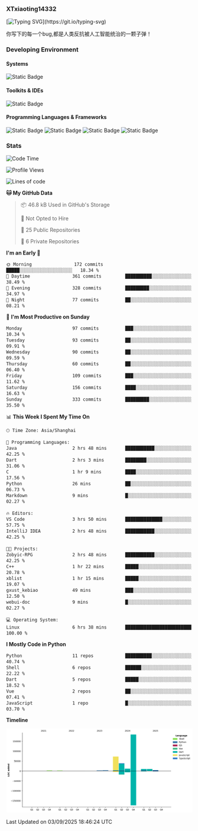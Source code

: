 ### XTxiaoting14332

[![Typing SVG](https://readme-typing-svg.herokuapp.com?font=JetBrians+Mono&pause=1000&random=false&width=435&lines=Hello+World!)](https://git.io/typing-svg)

你写下的每一个bug,都是人类反抗被人工智能统治的一颗子弹！

### Developing Environment

#### Systems

![Static Badge](https://img.shields.io/badge/Ubuntu-%20?style=flat-square&logo=ubuntu&logoColor=white&color=E34F26)

#### Toolkits & IDEs

![Static Badge](https://img.shields.io/badge/Visual%20Studio%20Code-%20?style=flat-square&logo=visualstudiocode&logoColor=white&color=blue)

#### Programming Languages & Frameworks

![Static Badge](https://img.shields.io/badge/Dart-%20?style=flat-square&logo=dart&logoColor=white&color=0175C2)
![Static Badge](https://img.shields.io/badge/Flutter-%20?style=flat-square&logo=flutter&logoColor=white&color=02569B)
![Static Badge](https://img.shields.io/badge/Python-%20?style=flat-square&logo=python&logoColor=white&color=E7A781)
![Static Badge](https://img.shields.io/badge/Bash%20Shell-%20?style=flat-square&logo=shell&logoColor=white&color=49D868)

### Stats

<!--START_SECTION:waka-->
![Code Time](http://img.shields.io/badge/Code%20Time-424%20hrs%2022%20mins-blue)

![Profile Views](http://img.shields.io/badge/Profile%20Views-0-blue)

![Lines of code](https://img.shields.io/badge/From%20Hello%20World%20I%27ve%20Written-339.4%20thousand%20lines%20of%20code-blue)

**🐱 My GitHub Data** 

> 📦 46.8 kB Used in GitHub's Storage 
 > 
> 🚫 Not Opted to Hire
 > 
> 📜 25 Public Repositories 
 > 
> 🔑 6 Private Repositories 
 > 
**I'm an Early 🐤** 

```text
🌞 Morning                172 commits         █████░░░░░░░░░░░░░░░░░░░░   18.34 % 
🌆 Daytime                361 commits         ██████████░░░░░░░░░░░░░░░   38.49 % 
🌃 Evening                328 commits         █████████░░░░░░░░░░░░░░░░   34.97 % 
🌙 Night                  77 commits          ██░░░░░░░░░░░░░░░░░░░░░░░   08.21 % 
```
📅 **I'm Most Productive on Sunday** 

```text
Monday                   97 commits          ███░░░░░░░░░░░░░░░░░░░░░░   10.34 % 
Tuesday                  93 commits          ██░░░░░░░░░░░░░░░░░░░░░░░   09.91 % 
Wednesday                90 commits          ██░░░░░░░░░░░░░░░░░░░░░░░   09.59 % 
Thursday                 60 commits          ██░░░░░░░░░░░░░░░░░░░░░░░   06.40 % 
Friday                   109 commits         ███░░░░░░░░░░░░░░░░░░░░░░   11.62 % 
Saturday                 156 commits         ████░░░░░░░░░░░░░░░░░░░░░   16.63 % 
Sunday                   333 commits         █████████░░░░░░░░░░░░░░░░   35.50 % 
```


📊 **This Week I Spent My Time On** 

```text
🕑︎ Time Zone: Asia/Shanghai

💬 Programming Languages: 
Java                     2 hrs 48 mins       ███████████░░░░░░░░░░░░░░   42.25 % 
Dart                     2 hrs 3 mins        ████████░░░░░░░░░░░░░░░░░   31.06 % 
C                        1 hr 9 mins         ████░░░░░░░░░░░░░░░░░░░░░   17.56 % 
Python                   26 mins             ██░░░░░░░░░░░░░░░░░░░░░░░   06.73 % 
Markdown                 9 mins              █░░░░░░░░░░░░░░░░░░░░░░░░   02.27 % 

🔥 Editors: 
VS Code                  3 hrs 50 mins       ██████████████░░░░░░░░░░░   57.75 % 
IntelliJ IDEA            2 hrs 48 mins       ███████████░░░░░░░░░░░░░░   42.25 % 

🐱‍💻 Projects: 
Zobyic-RPG               2 hrs 48 mins       ███████████░░░░░░░░░░░░░░   42.25 % 
C++                      1 hr 22 mins        █████░░░░░░░░░░░░░░░░░░░░   20.78 % 
xblist                   1 hr 15 mins        █████░░░░░░░░░░░░░░░░░░░░   19.07 % 
gxust_kebiao             49 mins             ███░░░░░░░░░░░░░░░░░░░░░░   12.50 % 
webui-doc                9 mins              █░░░░░░░░░░░░░░░░░░░░░░░░   02.27 % 

💻 Operating System: 
Linux                    6 hrs 38 mins       █████████████████████████   100.00 % 
```

**I Mostly Code in Python** 

```text
Python                   11 repos            ██████████░░░░░░░░░░░░░░░   40.74 % 
Shell                    6 repos             ██████░░░░░░░░░░░░░░░░░░░   22.22 % 
Dart                     5 repos             █████░░░░░░░░░░░░░░░░░░░░   18.52 % 
Vue                      2 repos             ██░░░░░░░░░░░░░░░░░░░░░░░   07.41 % 
JavaScript               1 repo              █░░░░░░░░░░░░░░░░░░░░░░░░   03.70 % 
```



**Timeline**

![Lines of Code chart](https://raw.githubusercontent.com/XTxiaoting14332/XTxiaoting14332/main/assets/bar_graph.png)


 Last Updated on 03/09/2025 18:46:24 UTC
<!--END_SECTION:waka-->